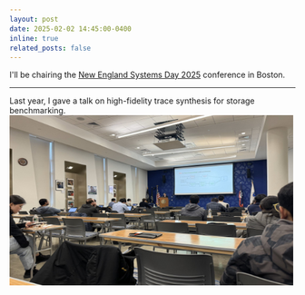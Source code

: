 ```yaml
---
layout: post
date: 2025-02-02 14:45:00-0400
inline: true
related_posts: false
---
```


I'll be chairing the [New England Systems Day 2025](https://khoury-srg.github.io/nesd25/) conference in Boston. 

---
Last year, I gave a talk on high-fidelity trace synthesis for storage benchmarking.
<img src="/assets/img/srg2024.png" alt="NESD 2024" style="width:500px; height:300px;">

